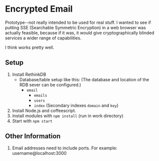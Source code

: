 Encrypted Email
===============

Prototype--not really intended to be used for real stuff.  I wanted to see if putting SSE (Searchable Symmetric Encryption) in a web browser was actually feasible, because if it was, it would give cryptographically blinded services 
a wider range of capabilities.

I think works pretty well.


Setup
-----
1.  Install RethinkDB
    - Database/table setup like this:  (The database and location of the RDB sever can be configured.)
      - `email`
        - `emails`
        - `users`
        - `index`  (Secondary indexes `domain` and `key`)
2.  Install Node.js and coffeescript.
3.  Install modules with `npm install` (run in work directory)
4.  Start with `npm start`


Other Information
-----------------
1.  Email addresses need to include ports.  For example:  username@localhost:3000
